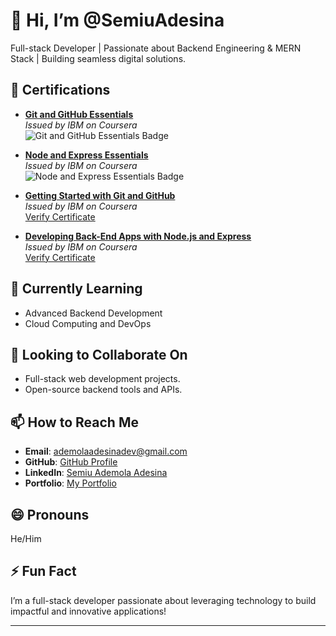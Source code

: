 # 👋 Hi, I’m @SemiuAdesina
Full-stack Developer | Passionate about Backend Engineering & MERN Stack | Building seamless digital solutions.

## 📜 Certifications
- **[Git and GitHub Essentials](https://www.credly.com/go/1PjS5HyW)**  
  _Issued by IBM on Coursera_  
  ![Git and GitHub Essentials Badge](https://www.credly.com/go/1PjS5HyW/image)

- **[Node and Express Essentials](https://www.credly.com/go/LFqvq9J3)**  
  _Issued by IBM on Coursera_  
  ![Node and Express Essentials Badge](https://www.credly.com/go/LFqvq9J3/image)

- **[Getting Started with Git and GitHub](https://coursera.org/verify/ZCBM4C104RLR)**  
  _Issued by IBM on Coursera_  
  [Verify Certificate](https://coursera.org/verify/ZCBM4C104RLR)

- **[Developing Back-End Apps with Node.js and Express](https://coursera.org/verify/1RZVVK9DRQSU)**  
  _Issued by IBM on Coursera_  
  [Verify Certificate](https://coursera.org/verify/1RZVVK9DRQSU)

## 🌱 Currently Learning
- Advanced Backend Development
- Cloud Computing and DevOps

## 💞️ Looking to Collaborate On
- Full-stack web development projects.
- Open-source backend tools and APIs.

## 📫 How to Reach Me
- **Email**: [ademolaadesinadev@gmail.com](ademolaadesinadev@gmail.com)
- **GitHub**: [GitHub Profile](https://github.com/SemiuAdesina)
- **LinkedIn**: [Semiu Ademola Adesina](https://www.linkedin.com/in/semiu-ademola-adesina-585141319?trk=contact-info)
- **Portfolio**: [My Portfolio](https://my-portfolio-o9xj.onrender.com)

## 😄 Pronouns
He/Him

## ⚡ Fun Fact
I’m a full-stack developer passionate about leveraging technology to build impactful and innovative applications!

---


